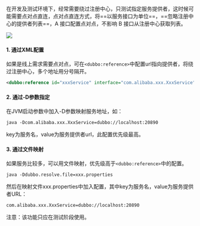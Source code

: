 在开发及测试环境下，经常需要绕过注册中心，只测试指定服务提供者，这时候可能需要点对点直连，点对点直连方式，将==以服务接口为单位==，==忽略注册中心的提供者列表==，A 接口配置点对点，不影响 B 接口从注册中心获取列表。

<img src="https://dubbo.apache.org/imgs/user/dubbo-directly.jpg" style="zoom:100%">

#### 1. 通过XML配置

如果是线上需求需要点对点，可在`<dubbo:reference>`中配置url指向提供者，将绕过注册中心，多个地址用分号隔开。

```xml
<dubbo:reference id="xxxService" interface="com.alibaba.xxx.XxxService" url="dubbo://localhost:20890" />
```

#### 2. 通过-D参数指定

在JVM启动参数中加入-D参数映射服务地址，如：

```shell
java -Dcom.alibaba.xxx.XxxService=dubbo://localhost:20890
```

key为服务名，value为服务提供者url，此配置优先级最高。

#### 3. 通过文件映射

如果服务比较多，可以用文件映射，优先级高于`<dubbo:reference>`中的配置。

```shell
java -Ddubbo.resolve.file=xxx.properties
```

然后在映射文件xxx.properties中加入配置，其中key为服务名，value为服务提供者URL：

```properties
com.alibaba.xxx.XxxService=dubbo://localhost:20890
```

注意：该功能只应在测试阶段使用。